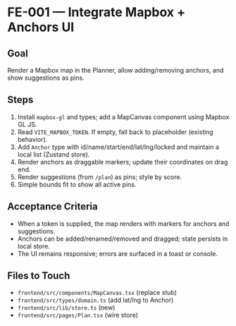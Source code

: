 # FE-001 — Integrate Mapbox + Anchors UI

## Goal
Render a Mapbox map in the Planner, allow adding/removing anchors, and show suggestions as pins.

## Steps
1) Install `mapbox-gl` and types; add a MapCanvas component using Mapbox GL JS.
2) Read `VITE_MAPBOX_TOKEN`. If empty, fall back to placeholder (existing behavior).
3) Add `Anchor` type with id/name/start/end/lat/lng/locked and maintain a local list (Zustand store).
4) Render anchors as draggable markers; update their coordinates on drag end.
5) Render suggestions (from `/plan`) as pins; style by score.
6) Simple bounds fit to show all active pins.

## Acceptance Criteria
- When a token is supplied, the map renders with markers for anchors and suggestions.
- Anchors can be added/renamed/removed and dragged; state persists in local store.
- The UI remains responsive; errors are surfaced in a toast or console.

## Files to Touch
- `frontend/src/components/MapCanvas.tsx` (replace stub)
- `frontend/src/types/domain.ts` (add lat/lng to Anchor)
- `frontend/src/lib/store.ts` (new)
- `frontend/src/pages/Plan.tsx` (wire store)
